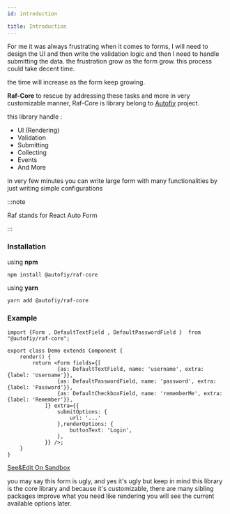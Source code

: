 ```yaml
---
id: introduction

title: Introduction
---
```



For me it was always frustrating when it comes to forms, I will need to design the UI and then write the validation
logic and then I need to handle submitting the data. the frustration grow as the form grow. this process could take
decent time.

the time will increase as the form keep growing.

**Raf-Core** to rescue by addressing these tasks and more in very customizable manner, Raf-Core is library belong
to [Autofiy](https://www.github.com/autofiy) project.

this library handle :

* UI (Rendering)
* Validation
* Submitting
* Collecting
* Events
* And More

in very few minutes you can write large form with many functionalities by just writing simple configurations

:::note

Raf stands for React Auto Form

:::

### Installation

using **npm**

    npm install @autofiy/raf-core

using **yarn**

    yarn add @autofiy/raf-core

### Example

    import {Form , DefaultTextField , DefaultPasswordField }  from "@autofiy/raf-core";
    
    export class Demo extends Component {
        render() {
            return <Form fields={[
                    {as: DefaultTextField, name: 'username', extra: {label: 'Username'}},
                    {as: DefaultPasswordField, name: 'password', extra: {label: 'Password'}},
                    {as: DefaultCheckboxField, name: 'rememberMe', extra: {label: 'Remember'}},
                ]} extra={{
                    submitOptions: {
                        url: '...'
                    },renderOptions: {
                        buttonText: 'Login',
                    },
                }} />;
        }
    }

[See&Edit On Sandbox](https://codesandbox.io/s/lingering-fast-14bp5?file=/src/App.js)

you may say this form is ugly, and yes it's ugly but keep in mind this library is the core library and because it's
customizable, there are many sibling packages improve what you need like rendering you will see the current available
options later.

